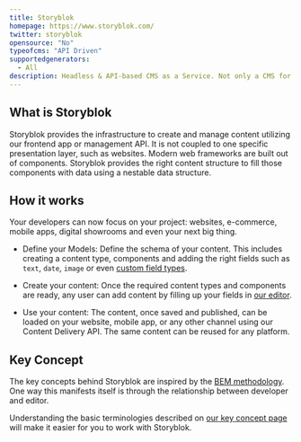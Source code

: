 ```yaml
---
title: Storyblok
homepage: https://www.storyblok.com/
twitter: storyblok
opensource: "No"
typeofcms: "API Driven"
supportedgenerators:
  - All
description: Headless & API-based CMS as a Service. Not only a CMS for your editors. Clean and structured JSON for you as developer.
---
```


## What is Storyblok

Storyblok provides the infrastructure to create and manage content utilizing our frontend app or management API. It is not coupled to one specific presentation layer, such as websites. Modern web frameworks are built out of components. Storyblok provides the right content structure to fill those components with data using a nestable data structure.

## How it works

Your developers can now focus on your project: websites, e-commerce, mobile apps, digital showrooms and even your next big thing.

- Define your Models: Define the schema of your content. This includes creating a content type, components and adding the right fields such as `text`, `date`, `image` or even [custom field types](https://www.storyblok.com/docs/Guides/Creating-a-field-type-plugin).

- Create your content: Once the required content types and components are ready, any user can add content by filling up your fields in [our editor](https://www.storyblok.com/docs/the-editor).

- Use your content: The content, once saved and published, can be loaded on your website, mobile app, or any other channel using our Content Delivery API. The same content can be reused for any platform.

## Key Concept

The key concepts behind Storyblok are inspired by the [BEM methodology](http://getbem.com/). One way this manifests itself is through the relationship between developer and editor.

Understanding the basic terminologies described on [our key concept page](https://www.storyblok.com/docs/the-key-concept) will make it easier for you to work with Storyblok.
